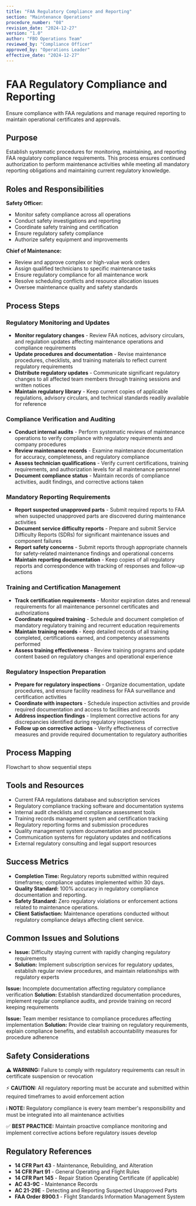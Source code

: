 ```yaml
---
title: "FAA Regulatory Compliance and Reporting"
section: "Maintenance Operations"
procedure_number: "08"
revision_date: "2024-12-27"
version: "1.0"
author: "FBO Operations Team"
reviewed_by: "Compliance Officer"
approved_by: "Operations Leader"
effective_date: "2024-12-27"
---
```


# FAA Regulatory Compliance and Reporting

Ensure compliance with FAA regulations and manage required reporting to maintain operational certificates and approvals.

## Purpose

Establish systematic procedures for monitoring, maintaining, and reporting FAA regulatory compliance requirements. This process ensures continued authorization to perform maintenance activities while meeting all mandatory reporting obligations and maintaining current regulatory knowledge.

## Roles and Responsibilities

**Safety Officer:**

- Monitor safety compliance across all operations
- Conduct safety investigations and reporting
- Coordinate safety training and certification
- Ensure regulatory safety compliance
- Authorize safety equipment and improvements

**Chief of Maintenance:**

- Review and approve complex or high-value work orders
- Assign qualified technicians to specific maintenance tasks
- Ensure regulatory compliance for all maintenance work
- Resolve scheduling conflicts and resource allocation issues
- Oversee maintenance quality and safety standards
## Process Steps

### Regulatory Monitoring and Updates

- **Monitor regulatory changes** - Review FAA notices, advisory circulars, and regulation updates affecting maintenance operations and compliance requirements
- **Update procedures and documentation** - Revise maintenance procedures, checklists, and training materials to reflect current regulatory requirements
- **Distribute regulatory updates** - Communicate significant regulatory changes to all affected team members through training sessions and written notices
- **Maintain regulatory library** - Keep current copies of applicable regulations, advisory circulars, and technical standards readily available for reference

### Compliance Verification and Auditing

- **Conduct internal audits** - Perform systematic reviews of maintenance operations to verify compliance with regulatory requirements and company procedures
- **Review maintenance records** - Examine maintenance documentation for accuracy, completeness, and regulatory compliance
- **Assess technician qualifications** - Verify current certifications, training requirements, and authorization levels for all maintenance personnel
- **Document compliance status** - Maintain records of compliance activities, audit findings, and corrective actions taken

### Mandatory Reporting Requirements

- **Report suspected unapproved parts** - Submit required reports to FAA when suspected unapproved parts are discovered during maintenance activities
- **Document service difficulty reports** - Prepare and submit Service Difficulty Reports (SDRs) for significant maintenance issues and component failures
- **Report safety concerns** - Submit reports through appropriate channels for safety-related maintenance findings and operational concerns
- **Maintain reporting documentation** - Keep copies of all regulatory reports and correspondence with tracking of responses and follow-up actions

### Training and Certification Management

- **Track certification requirements** - Monitor expiration dates and renewal requirements for all maintenance personnel certificates and authorizations
- **Coordinate required training** - Schedule and document completion of mandatory regulatory training and recurrent education requirements
- **Maintain training records** - Keep detailed records of all training completed, certifications earned, and competency assessments performed
- **Assess training effectiveness** - Review training programs and update content based on regulatory changes and operational experience

### Regulatory Inspection Preparation

- **Prepare for regulatory inspections** - Organize documentation, update procedures, and ensure facility readiness for FAA surveillance and certification activities
- **Coordinate with inspectors** - Schedule inspection activities and provide required documentation and access to facilities and records
- **Address inspection findings** - Implement corrective actions for any discrepancies identified during regulatory inspections
- **Follow up on corrective actions** - Verify effectiveness of corrective measures and provide required documentation to regulatory authorities

## Process Mapping

Flowchart to show sequential steps

## Tools and Resources

- Current FAA regulations database and subscription services
- Regulatory compliance tracking software and documentation systems
- Internal audit checklists and compliance assessment tools
- Training records management system and certification tracking
- Regulatory reporting forms and submission procedures
- Quality management system documentation and procedures
- Communication systems for regulatory updates and notifications
- External regulatory consulting and legal support resources

## Success Metrics

- **Completion Time:** Regulatory reports submitted within required timeframes; compliance updates implemented within 30 days.
- **Quality Standard:** 100% accuracy in regulatory compliance documentation and reporting.
- **Safety Standard:** Zero regulatory violations or enforcement actions related to maintenance operations.
- **Client Satisfaction:** Maintenance operations conducted without regulatory compliance delays affecting client service.


## Common Issues and Solutions

- **Issue:** Difficulty staying current with rapidly changing regulatory requirements
- **Solution:** Implement subscription services for regulatory updates, establish regular review procedures, and maintain relationships with regulatory experts






**Issue:** Incomplete documentation affecting regulatory compliance verification
**Solution:** Establish standardized documentation procedures, implement regular compliance audits, and provide training on record keeping requirements

**Issue:** Team member resistance to compliance procedures affecting implementation
**Solution:** Provide clear training on regulatory requirements, explain compliance benefits, and establish accountability measures for procedure adherence

## Safety Considerations

⚠️ **WARNING:** Failure to comply with regulatory requirements can result in certificate suspension or revocation



⚡ **CAUTION:** All regulatory reporting must be accurate and submitted within required timeframes to avoid enforcement action

ℹ️ **NOTE:** Regulatory compliance is every team member's responsibility and must be integrated into all maintenance activities

✅ **BEST PRACTICE:** Maintain proactive compliance monitoring and implement corrective actions before regulatory issues develop

## Regulatory References

- **14 CFR Part 43** - Maintenance, Rebuilding, and Alteration
- **14 CFR Part 91** - General Operating and Flight Rules
- **14 CFR Part 145** - Repair Station Operating Certificate (if applicable)
- **AC 43-9C** - Maintenance Records
- **AC 21-29E** - Detecting and Reporting Suspected Unapproved Parts
- **FAA Order 8900.1** - Flight Standards Information Management System
